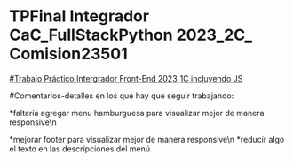 # TPFinal Integrador CaC_FullStackPython 2023_2C_ Comision23501

[#Trabajo Práctico Intergrador Front-End 2023_1C incluyendo JS](https://clever-pasca-b4696a.netlify.app/)


#Comentarios-detalles en los que hay que seguir trabajando:

*faltaría agregar menu hamburguesa para visualizar mejor de manera responsive\n

*mejorar footer para visualizar mejor de manera responsive\n
*reducir algo el texto en las descripciones del menú



